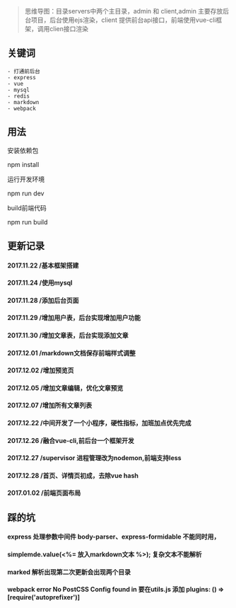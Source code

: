 > 思维导图：目录servers中两个主目录，admin 和 client,admin 主要存放后台项目，后台使用ejs渲染，client 提供前台api接口，前端使用vue-cli框架，调用clien接口渲染

## 关键词

```
- 打通前后台
- express
- vue
- mysql
- redis
- markdown
- webpack
```

## 用法

安装依赖包

npm install

运行开发环境

npm run dev

build前端代码

npm run build

## 更新记录

#### 2017.11.22 /基本框架搭建
#### 2017.11.24 /使用mysql
#### 2017.11.28 /添加后台页面
#### 2017.11.29 /增加用户表，后台实现增加用户功能
#### 2017.11.30 /增加文章表，后台实现添加文章
#### 2017.12.01 /markdown文档保存前端样式调整
#### 2017.12.02 /增加预览页
#### 2017.12.05 /增加文章编辑，优化文章预览
#### 2017.12.07 /增加所有文章列表
#### 2017.12.22 /中间开发了一个小程序，硬性指标，加班加点优先完成
#### 2017.12.26 /融合vue-cli,前后台一个框架开发
#### 2017.12.27 /supervisor 进程管理改为nodemon,前端支持less
#### 2017.12.28 /首页、详情页初成，去除vue hash
#### 2017.01.02 /前端页面布局
 

## 踩的坑

#### express 处理参数中间件 body-parser、express-formidable 不能同时用，
#### simplemde.value(<%= 放入markdown文本 %>); 复杂文本不能解析
#### marked 解析出现第二次更新会出现两个目录
#### webpack error No PostCSS Config found in 要在utils.js 添加 plugins: () => [require('autoprefixer')]




